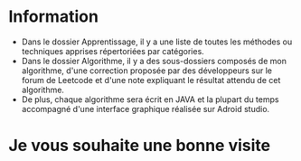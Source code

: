 # Information

- Dans le dossier  Apprentissage, il y  a une liste de toutes les méthodes ou techniques apprises répertoriées par catégories. 
-  Dans le dossier Algorithme, il y a  des sous-dossiers composés  de mon algorithme, d'une correction proposée par des développeurs sur le forum de Leetcode et d'une  note expliquant  le résultat attendu de cet algorithme.
- De plus, chaque algorithme sera écrit en JAVA et la plupart du temps accompagné d'une interface graphique réalisée sur Adroid studio.

# Je vous souhaite une bonne visite
           
